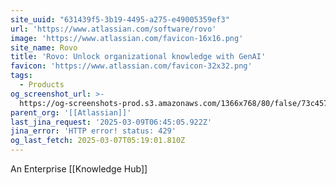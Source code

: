 ```yaml
---
site_uuid: "631439f5-3b19-4495-a275-e49005359ef3"
url: 'https://www.atlassian.com/software/rovo'
image: 'https://www.atlassian.com/favicon-16x16.png'
site_name: Rovo
title: 'Rovo: Unlock organizational knowledge with GenAI'
favicon: 'https://www.atlassian.com/favicon-32x32.png'
tags:
  - Products
og_screenshot_url: >-
  https://og-screenshots-prod.s3.amazonaws.com/1366x768/80/false/73c4578da1dbc727ab4322cca9c1046f0621ab1cc7c7962a36caf6c68e607d9f.jpeg
parent_org: '[[Atlassian]]'
last_jina_request: '2025-03-09T06:45:05.922Z'
jina_error: 'HTTP error! status: 429'
og_last_fetch: 2025-03-07T05:19:01.810Z
---
```

An Enterprise [[Knowledge Hub]]


